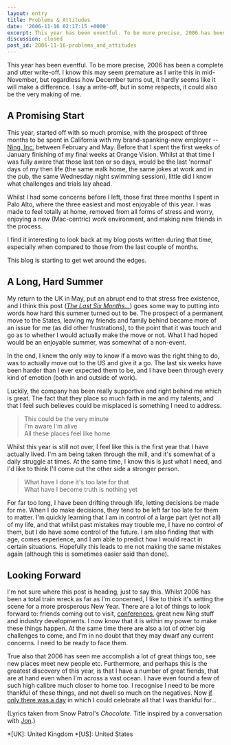 ```yaml
---
layout: entry
title: Problems & Attitudes
date: '2006-11-16 02:17:15 +0000'
excerpt: This year has been eventful. To be more precise, 2006 has been a complete and utter write-off.
discussion: closed
post_id: 2006-11-16-problems_and_attitudes
---
```

This year has been eventful. To be more precise, 2006 has been a complete and utter write-off. I know this may seem premature as I write this in mid-November, but regardless how December turns out, it hardly seems like it will make a difference. I say a write-off, but in some respects, it could also be the very making of me.

## A Promising Start
This year, started off with so much promise, with the prospect of three months to be spent in California with my brand-spanking-new employer -- [Ning, Inc.][1] between February and May. Before that I spent the first weeks of January finishing of my final weeks at Orange Vision. Whilst at that time I was fully aware that those last ten or so days, would be the last 'normal' days of my then life (the same walk home, the same jokes at work and in the pub, the same Wednesday night swimming session), little did I know what challenges and trials lay ahead.

Whilst I had some concerns before I left, those first three months I spent in Palo Alto, where the three easiest and most enjoyable of this year. I was made to feel totally at home, removed from all forms of stress and worry, enjoying a new (Mac-centric) work environment, and making new friends in the process.

I find it interesting to look back at my blog posts written during that time, especially when compared to those from the last couple of months.

This blog is starting to get wet around the edges.

## A Long, Hard Summer
My return to the UK in May, put an abrupt end to that stress free existence, and I think this post (<cite>[The Last Six Months...][2]</cite>) goes some way to putting into words how hard this summer turned out to be. The prospect of a permanent move to the States, leaving my friends and family behind became more of an issue for me (as did other frustrations), to the point that it was touch and go as to whether I would actually make the move or not. What I had hoped would be an enjoyable summer, was somewhat of a non-event.

In the end, I knew the only way to know if a move was the right thing to do, was to actually move out to the US and give it a go. The last six weeks have been harder than I ever expected them to be, and I have been through every kind of emotion (both in and outside of work).

Luckily, the company has been really supportive and right behind me which is great. The fact that they place so much faith in me and my talents, and that I feel such believes could be misplaced is something I need to address.

> This could be the very minute  
> I'm aware I'm alive  
> All these places feel like home

Whilst this year is still not over, I feel like this is the first year that I have actually lived. I'm am being taken through the mill, and it's somewhat of a daily struggle at times. At the same time, I know this is just what I need, and I'd like to think I'll come out the other side a stronger person.

> What have I done it's too late for that  
> What have I become truth is nothing yet

For far too long, I have been drifting through life, letting decisions be made for me. When I do make decisions, they tend to be left far too late for them to matter. I'm quickly learning that I am in control of a large part (yet not all) of my life, and that whilst past mistakes may trouble me, I have no control of them, but I do have some control of the future. I am also finding that with age, comes experience, and I am able to predict how I would react in certain situations. Hopefully this leads to me not making the same mistakes again (although this is sometimes easier said than done).

## Looking Forward
I'm not sure where this post is heading, just to say this. Whilst 2006 has been a total train wreck as far as I'm concerned, I like to think it's setting the scene for a more prosperous New Year. There are a lot of things to look forward to: friends coming out to visit, [conferences][3], great new Ning stuff and industry developments. I now know that it is within my power to make these things happen. At the same time there are also a lot of other big challenges to come, and I'm in no doubt that they may dwarf any current concerns. I need to be ready to face them.

True also that 2006 has seen me accomplish a lot of great things too, see new places meet new people etc. Furthermore, and perhaps this is the greatest discovery of this year, is that I have a number of great fiends, that are at hand even when I'm across a vast ocean. I have even found a few of such high calibre much closer to home too. I recognise I need to be more thankful of these things, and not dwell so much on the negatives. Now [if only there was a day][4] in which I could celebrate all that I was thankful for...

(Lyrics taken from Snow Patrol's <cite>Chocolate</cite>. Title inspired by a conversation with [Jon][5].)

[1]: http://www.ning.com/
[2]: /2006/09/the_last_six_months
[3]: http://sxsw.com/
[4]: http://en.wikipedia.org/wiki/Thanksgiving
[5]: http://roobottom.com/

*[UK]: United Kingdom
*[US]: United States